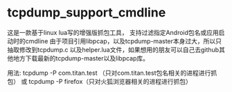 # tcpdump_support_cmdline
这是一款基于linux lua写的增强版抓包工具， 支持过滤指定Android包名或应用启动时的cmdline
由于项目引用libpcap，以及tcpdump-master本身过大，所以只抽取修改到tcpdump.c 以及helper.lua文件，如果想用的朋友可以自己去github其他地方下载最新的tcpdump-master以及libpcap库。


用法:
  tcpdump -P com.titan.test （只对com.titan.test包名相关的进程进行抓包）
  或
  tcpdump -P firefox（只对火狐浏览器相关的进程进行抓包）

